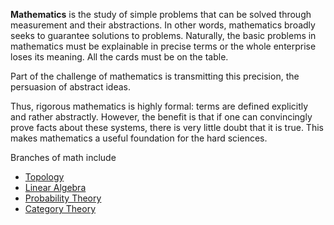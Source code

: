 **Mathematics** is the study of simple problems that can be solved through measurement and their abstractions. In other words, mathematics broadly seeks to guarantee solutions to problems. Naturally, the basic problems in mathematics must be explainable in precise terms or the whole enterprise loses its meaning. All the cards must be on the table.

Part of the challenge of mathematics is transmitting this precision, the persuasion of abstract ideas.


Thus, rigorous mathematics is highly formal: terms are defined explicitly and rather abstractly. However, the benefit is that if one can convincingly prove facts about these systems, there is very little doubt that it is true. This makes mathematics a useful foundation for the hard sciences.




Branches of math include

* [Topology](./Topology/)
* [Linear Algebra](./Linear-Algebra/)
* [Probability Theory](./Probability-Theory/)
* [Category Theory](./Category-Theory)

